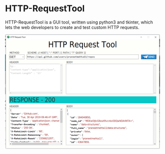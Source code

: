 # HTTP-RequestTool

HTTP-RequestTool is a GUI tool, written using python3 and tkinter, which lets the web developers to create and test custom HTTP requests.

![HTTP-RequestTool screenshot](https://raw.githubusercontent.com/praneetmehta11/HTTP-RequestTool/master/screenshot-1.png)
